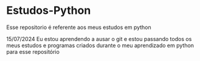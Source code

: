 # Estudos-Python
 Esse repositorio é referente aos meus estudos em python

15/07/2024
Eu estou aprendendo a ausar o git e estou passando todos os meus estudos e programas criados durante o meu aprendizado em python para esse repositório
